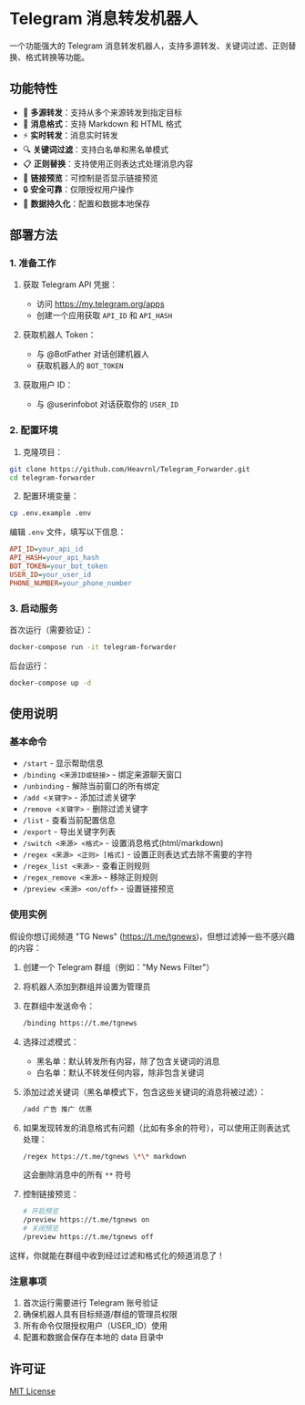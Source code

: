 # Telegram 消息转发机器人

一个功能强大的 Telegram 消息转发机器人，支持多源转发、关键词过滤、正则替换、格式转换等功能。

## 功能特性

- 🔄 **多源转发**：支持从多个来源转发到指定目标
- 📝 **消息格式**：支持 Markdown 和 HTML 格式
- ⚡ **实时转发**：消息实时转发
- 🔍 **关键词过滤**：支持白名单和黑名单模式
- 📋 **正则替换**：支持使用正则表达式处理消息内容
- 🔗 **链接预览**：可控制是否显示链接预览
- 🔒 **安全可靠**：仅限授权用户操作
- 💾 **数据持久化**：配置和数据本地保存

## 部署方法

### 1. 准备工作

1. 获取 Telegram API 凭据：
   - 访问 https://my.telegram.org/apps
   - 创建一个应用获取 `API_ID` 和 `API_HASH`

2. 获取机器人 Token：
   - 与 @BotFather 对话创建机器人
   - 获取机器人的 `BOT_TOKEN`

3. 获取用户 ID：
   - 与 @userinfobot 对话获取你的 `USER_ID`

### 2. 配置环境

1. 克隆项目：
```bash
git clone https://github.com/Heavrnl/Telegram_Forwarder.git
cd telegram-forwarder
```

2. 配置环境变量：
```bash
cp .env.example .env
```

编辑 `.env` 文件，填写以下信息：
```ini
API_ID=your_api_id
API_HASH=your_api_hash
BOT_TOKEN=your_bot_token
USER_ID=your_user_id
PHONE_NUMBER=your_phone_number
```

### 3. 启动服务

首次运行（需要验证）：
```bash
docker-compose run -it telegram-forwarder
```

后台运行：
```bash
docker-compose up -d
```

## 使用说明

### 基本命令

- `/start` - 显示帮助信息
- `/binding <来源ID或链接>` - 绑定来源聊天窗口
- `/unbinding` - 解除当前窗口的所有绑定
- `/add <关键字>` - 添加过滤关键字
- `/remove <关键字>` - 删除过滤关键字
- `/list` - 查看当前配置信息
- `/export` - 导出关键字列表
- `/switch <来源> <格式>` - 设置消息格式(html/markdown)
- `/regex <来源> <正则> [格式]` - 设置正则表达式去除不需要的字符
- `/regex_list <来源>` - 查看正则规则
- `/regex_remove <来源>` - 移除正则规则
- `/preview <来源> <on/off>` - 设置链接预览

### 使用实例

假设你想订阅频道 "TG News" (https://t.me/tgnews)，但想过滤掉一些不感兴趣的内容：

1. 创建一个 Telegram 群组（例如："My News Filter"）
2. 将机器人添加到群组并设置为管理员
3. 在群组中发送命令：
   ```bash
   /binding https://t.me/tgnews
   ```
4. 选择过滤模式：
   - 黑名单：默认转发所有内容，除了包含关键词的消息
   - 白名单：默认不转发任何内容，除非包含关键词

5. 添加过滤关键词（黑名单模式下，包含这些关键词的消息将被过滤）：
   ```bash
   /add 广告 推广 优惠
   ```

6. 如果发现转发的消息格式有问题（比如有多余的符号），可以使用正则表达式处理：
   ```bash
   /regex https://t.me/tgnews \*\* markdown
   ```
   这会删除消息中的所有 `**` 符号

7. 控制链接预览：
   ```bash
   # 开启预览
   /preview https://t.me/tgnews on
   # 关闭预览
   /preview https://t.me/tgnews off
   ```

这样，你就能在群组中收到经过过滤和格式化的频道消息了！

### 注意事项

1. 首次运行需要进行 Telegram 账号验证
2. 确保机器人具有目标频道/群组的管理员权限
3. 所有命令仅限授权用户（USER_ID）使用
4. 配置和数据会保存在本地的 data 目录中

## 许可证

[MIT License](https://github.com/Heavrnl/Telegram_Forwarder/blob/main/LICENSE)

